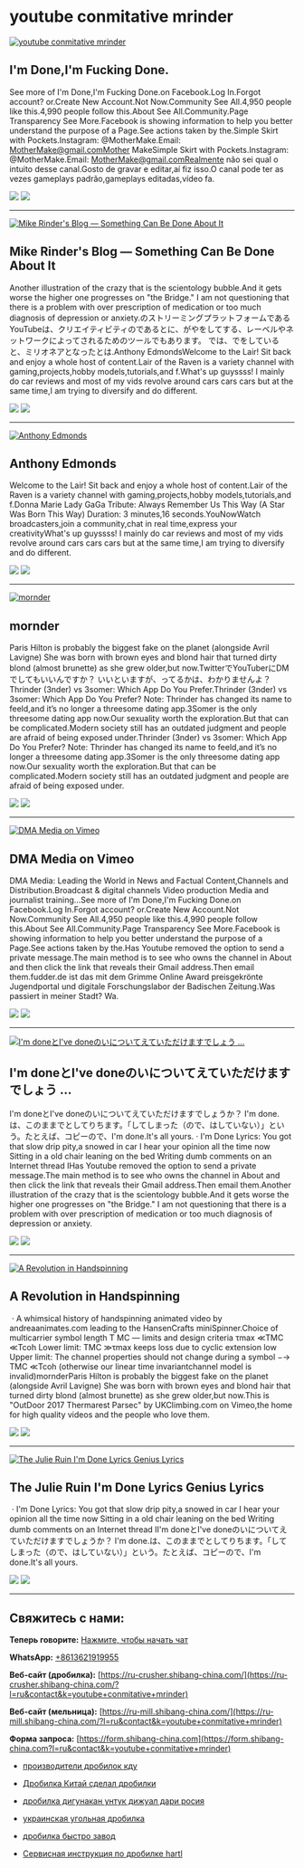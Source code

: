 # youtube conmitative mrinder

<a href="https://swt.shibang-china.com/?l=ru&img&k=youtube+conmitative+mrinder" target="_blank">![youtube conmitative mrinder](http://static.shibang-china.com/all-800x300/1457.jpg)</a>

## I'm Done,I'm Fucking Done.
See more of I'm Done,I'm Fucking Done.on Facebook.Log In.Forgot account? or.Create New Account.Not Now.Community See All.4,950 people like this.4,990 people follow this.About See All.Community.Page Transparency See More.Facebook is showing information to help you better understand the purpose of a Page.See actions taken by the.Simple Skirt with Pockets.Instagram: @MotherMake.Email: MotherMake@gmail.comMother MakeSimple Skirt with Pockets.Instagram: @MotherMake.Email: MotherMake@gmail.comRealmente n&#227;o sei qual o intuito desse canal.Gosto de gravar e editar,a&#237; fiz isso.O canal pode ter as vezes gameplays padr&#227;o,gameplays editadas,v&#237;deo fa.


<a href="https://whatsapp.shibangsoft.com/WhatsApp.php" target="_blank" title="WhatsApp">![](http://static.shibang-china.com/icon/whatsapp.png)</a> <a href="https://swt.shibang-china.com/?l=ru&icon&k=youtube+conmitative+mrinder" target="_blank">![](http://static.shibang-china.com/icon/chat-ru.png)</a>

---

<a href="https://swt.shibang-china.com/?l=ru&img&k=youtube+conmitative+mrinder" target="_blank">![Mike Rinder's Blog — Something Can Be Done About It](http://static.shibang-china.com/all-800x300/1251.jpg)</a>

## Mike Rinder's Blog — Something Can Be Done About It
Another illustration of the crazy that is the scientology bubble.And it gets worse the higher one progresses on &quot;the Bridge.&quot; I am not questioning that there is a problem with over prescription of medication or too much diagnosis of depression or anxiety.のストリーミングプラットフォームであるYouTubeは、クリエイティビティのであるとに、がやをしてする、レーベルやネットワークによってされるためのツールでもあります。 では、でをしていると、ミリオネアとなったとは.Anthony EdmondsWelcome to the Lair! Sit back and enjoy a whole host of content.Lair of the Raven is a variety channel with gaming,projects,hobby models,tutorials,and f.What's up guyssss! I mainly do car reviews and most of my vids revolve around cars cars cars but at the same time,I am trying to diversify and do different.


<a href="https://whatsapp.shibangsoft.com/WhatsApp.php" target="_blank" title="WhatsApp">![](http://static.shibang-china.com/icon/whatsapp.png)</a> <a href="https://swt.shibang-china.com/?l=ru&icon&k=youtube+conmitative+mrinder" target="_blank">![](http://static.shibang-china.com/icon/chat-ru.png)</a>

---

<a href="https://swt.shibang-china.com/?l=ru&img&k=youtube+conmitative+mrinder" target="_blank">![Anthony Edmonds](http://static.shibang-china.com/all-800x300/1249.jpg)</a>

## Anthony Edmonds
Welcome to the Lair! Sit back and enjoy a whole host of content.Lair of the Raven is a variety channel with gaming,projects,hobby models,tutorials,and f.Donna Marie Lady GaGa Tribute: Always Remember Us This Way (A Star Was Born This Way) Duration: 3 minutes,16 seconds.YouNowWatch broadcasters,join a community,chat in real time,express your creativityWhat's up guyssss! I mainly do car reviews and most of my vids revolve around cars cars cars but at the same time,I am trying to diversify and do different.


<a href="https://whatsapp.shibangsoft.com/WhatsApp.php" target="_blank" title="WhatsApp">![](http://static.shibang-china.com/icon/whatsapp.png)</a> <a href="https://swt.shibang-china.com/?l=ru&icon&k=youtube+conmitative+mrinder" target="_blank">![](http://static.shibang-china.com/icon/chat-ru.png)</a>

---

<a href="https://swt.shibang-china.com/?l=ru&img&k=youtube+conmitative+mrinder" target="_blank">![mornder](http://static.shibang-china.com/all-800x300/682.jpg)</a>

## mornder
Paris Hilton is probably the biggest fake on the planet (alongside Avril Lavigne) She was born with brown eyes and blond hair that turned dirty blond (almost brunette) as she grew older,but now.TwitterでYouTuberにDMでしてもいいんですか？ いいといますが、ってるかは、わかりませんよ？Thrinder (3nder) vs 3somer: Which App Do You Prefer.Thrinder (3nder) vs 3somer: Which App Do You Prefer? Note: Thrinder has changed its name to feeld,and it’s no longer a threesome dating app.3Somer is the only threesome dating app now.Our sexuality worth the exploration.But that can be complicated.Modern society still has an outdated judgment and people are afraid of being exposed under.Thrinder (3nder) vs 3somer: Which App Do You Prefer? Note: Thrinder has changed its name to feeld,and it’s no longer a threesome dating app.3Somer is the only threesome dating app now.Our sexuality worth the exploration.But that can be complicated.Modern society still has an outdated judgment and people are afraid of being exposed under.


<a href="https://whatsapp.shibangsoft.com/WhatsApp.php" target="_blank" title="WhatsApp">![](http://static.shibang-china.com/icon/whatsapp.png)</a> <a href="https://swt.shibang-china.com/?l=ru&icon&k=youtube+conmitative+mrinder" target="_blank">![](http://static.shibang-china.com/icon/chat-ru.png)</a>

---

<a href="https://swt.shibang-china.com/?l=ru&img&k=youtube+conmitative+mrinder" target="_blank">![DMA Media on Vimeo](http://static.shibang-china.com/all-800x300/632.jpg)</a>

## DMA Media on Vimeo
DMA Media: Leading the World in News and Factual Content,Channels and Distribution.Broadcast &amp; digital channels Video production Media and journalist training…See more of I'm Done,I'm Fucking Done.on Facebook.Log In.Forgot account? or.Create New Account.Not Now.Community See All.4,950 people like this.4,990 people follow this.About See All.Community.Page Transparency See More.Facebook is showing information to help you better understand the purpose of a Page.See actions taken by the.Has Youtube removed the option to send a private message.The main method is to see who owns the channel in About and then click the link that reveals their Gmail address.Then email them.fudder.de ist das mit dem Grimme Online Award preisgekr&#246;nte Jugendportal und digitale Forschungslabor der Badischen Zeitung.Was passiert in meiner Stadt? Wa.


<a href="https://whatsapp.shibangsoft.com/WhatsApp.php" target="_blank" title="WhatsApp">![](http://static.shibang-china.com/icon/whatsapp.png)</a> <a href="https://swt.shibang-china.com/?l=ru&icon&k=youtube+conmitative+mrinder" target="_blank">![](http://static.shibang-china.com/icon/chat-ru.png)</a>

---

<a href="https://swt.shibang-china.com/?l=ru&img&k=youtube+conmitative+mrinder" target="_blank">![I'm doneとI've doneのいについてえていただけますでしょう …](http://static.shibang-china.com/all-800x300/361.jpg)</a>

## I'm doneとI've doneのいについてえていただけますでしょう …
I'm doneとI've doneのいについてえていただけますでしょうか？ I'm done.は、このままでとしてりちます。「してしまった（ので、はしていない）」という。たとえば、コピーので、I'm done.It's all yours.&nbsp;&#0183;&#32;I'm Done Lyrics: You got that slow drip pity,a snowed in car I hear your opinion all the time now Sitting in a old chair leaning on the bed Writing dumb comments on an Internet thread IHas Youtube removed the option to send a private message.The main method is to see who owns the channel in About and then click the link that reveals their Gmail address.Then email them.Another illustration of the crazy that is the scientology bubble.And it gets worse the higher one progresses on &quot;the Bridge.&quot; I am not questioning that there is a problem with over prescription of medication or too much diagnosis of depression or anxiety.


<a href="https://whatsapp.shibangsoft.com/WhatsApp.php" target="_blank" title="WhatsApp">![](http://static.shibang-china.com/icon/whatsapp.png)</a> <a href="https://swt.shibang-china.com/?l=ru&icon&k=youtube+conmitative+mrinder" target="_blank">![](http://static.shibang-china.com/icon/chat-ru.png)</a>

---

<a href="https://swt.shibang-china.com/?l=ru&img&k=youtube+conmitative+mrinder" target="_blank">![A Revolution in Handspinning](http://static.shibang-china.com/all-800x300/563.jpg)</a>

## A Revolution in Handspinning
&nbsp;&#0183;&#32;A whimsical history of handspinning animated video by andreaanimates.com leading to the HansenCrafts miniSpinner.Choice of multicarrier symbol length T MC — limits and design criteria τmax ≪TMC ≪Tcoh Lower limit: TMC ≫τmax keeps loss due to cyclic extension low Upper limit: The channel properties should not change during a symbol −→ TMC ≪Tcoh (otherwise our linear time invariantchannel model is invalid)mornderParis Hilton is probably the biggest fake on the planet (alongside Avril Lavigne) She was born with brown eyes and blond hair that turned dirty blond (almost brunette) as she grew older,but now.This is &quot;OutDoor 2017 Thermarest Parsec&quot; by UKClimbing.com on Vimeo,the home for high quality videos and the people who love them.


<a href="https://whatsapp.shibangsoft.com/WhatsApp.php" target="_blank" title="WhatsApp">![](http://static.shibang-china.com/icon/whatsapp.png)</a> <a href="https://swt.shibang-china.com/?l=ru&icon&k=youtube+conmitative+mrinder" target="_blank">![](http://static.shibang-china.com/icon/chat-ru.png)</a>

---

<a href="https://swt.shibang-china.com/?l=ru&img&k=youtube+conmitative+mrinder" target="_blank">![The Julie Ruin I'm Done Lyrics Genius Lyrics](http://static.shibang-china.com/all-800x300/581.jpg)</a>

## The Julie Ruin I'm Done Lyrics Genius Lyrics
&nbsp;&#0183;&#32;I'm Done Lyrics: You got that slow drip pity,a snowed in car I hear your opinion all the time now Sitting in a old chair leaning on the bed Writing dumb comments on an Internet thread II'm doneとI've doneのいについてえていただけますでしょうか？ I'm done.は、このままでとしてりちます。「してしまった（ので、はしていない）」という。たとえば、コピーので、I'm done.It's all yours.

<a href="https://whatsapp.shibangsoft.com/WhatsApp.php" target="_blank" title="WhatsApp">![](http://static.shibang-china.com/icon/whatsapp.png)</a> <a href="https://swt.shibang-china.com/?l=ru&icon&k=youtube+conmitative+mrinder" target="_blank">![](http://static.shibang-china.com/icon/chat-ru.png)</a>

---
## Свяжитесь с нами:

**Теперь говорите:** [Нажмите, чтобы начать чат](https://swt.shibang-china.com?l=ru&contact&k=youtube+conmitative+mrinder)

**WhatsApp:**  [+8613621919955](https://whatsapp.shibangsoft.com/WhatsApp.php)

**Веб-сайт (дробилка):** [https://ru-crusher.shibang-china.com/](https://ru-crusher.shibang-china.com/?l=ru&contact&k=youtube+conmitative+mrinder)

**Веб-сайт (мельница):** [https://ru-mill.shibang-china.com/](https://ru-mill.shibang-china.com/?l=ru&contact&k=youtube+conmitative+mrinder)

**Форма запроса:** [https://form.shibang-china.com](https://form.shibang-china.com?l=ru&contact&k=youtube+conmitative+mrinder)

* [производители дробилок кду](../135/%D0%BF%D1%80%D0%BE%D0%B8%D0%B7%D0%B2%D0%BE%D0%B4%D0%B8%D1%82%D0%B5%D0%BB%D0%B8%20%D0%B4%D1%80%D0%BE%D0%B1%D0%B8%D0%BB%D0%BE%D0%BA%20%D0%BA%D0%B4%D1%83.md)

* [Дробилка Китай сделал дробилки](../131/%D0%94%D1%80%D0%BE%D0%B1%D0%B8%D0%BB%D0%BA%D0%B0%20%D0%9A%D0%B8%D1%82%D0%B0%D0%B9%20%D1%81%D0%B4%D0%B5%D0%BB%D0%B0%D0%BB%20%D0%B4%D1%80%D0%BE%D0%B1%D0%B8%D0%BB%D0%BA%D0%B8.md)

* [дробилка дигунакан унтук дижуал дари росия](../132/%D0%B4%D1%80%D0%BE%D0%B1%D0%B8%D0%BB%D0%BA%D0%B0%20%D0%B4%D0%B8%D0%B3%D1%83%D0%BD%D0%B0%D0%BA%D0%B0%D0%BD%20%D1%83%D0%BD%D1%82%D1%83%D0%BA%20%D0%B4%D0%B8%D0%B6%D1%83%D0%B0%D0%BB%20%D0%B4%D0%B0%D1%80%D0%B8%20%D1%80%D0%BE%D1%81%D0%B8%D1%8F.md)

* [украинская угольная дробилка](../135/%D1%83%D0%BA%D1%80%D0%B0%D0%B8%D0%BD%D1%81%D0%BA%D0%B0%D1%8F%20%D1%83%D0%B3%D0%BE%D0%BB%D1%8C%D0%BD%D0%B0%D1%8F%20%D0%B4%D1%80%D0%BE%D0%B1%D0%B8%D0%BB%D0%BA%D0%B0.md)

* [дробилка быстро завод](../134/%D0%B4%D1%80%D0%BE%D0%B1%D0%B8%D0%BB%D0%BA%D0%B0%20%D0%B1%D1%8B%D1%81%D1%82%D1%80%D0%BE%20%D0%B7%D0%B0%D0%B2%D0%BE%D0%B4.md)

* [Сервисная инструкция по дробилке hartl](../134/%D0%A1%D0%B5%D1%80%D0%B2%D0%B8%D1%81%D0%BD%D0%B0%D1%8F%20%D0%B8%D0%BD%D1%81%D1%82%D1%80%D1%83%D0%BA%D1%86%D0%B8%D1%8F%20%D0%BF%D0%BE%20%D0%B4%D1%80%D0%BE%D0%B1%D0%B8%D0%BB%D0%BA%D0%B5%20hartl.md)